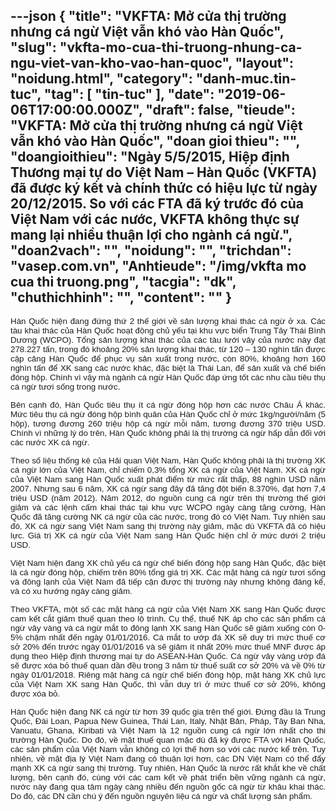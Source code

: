 ---json
{
    "title": "VKFTA: Mở cửa thị trường nhưng cá ngừ Việt vẫn khó vào Hàn Quốc",
    "slug": "vkfta-mo-cua-thi-truong-nhung-ca-ngu-viet-van-kho-vao-han-quoc",
    "layout": "noidung.html",
    "category": "danh-muc.tin-tuc",
    "tag": [
        "tin-tuc"
    ],
    "date": "2019-06-06T17:00:00.000Z",
    "draft": false,
    "tieude": "VKFTA: Mở cửa thị trường nhưng cá ngừ Việt vẫn khó vào Hàn Quốc",
    "doan gioi thieu": "",
    "doangioithieu": "Ngày 5/5/2015, Hiệp định Thương mại tự do Việt Nam – Hàn Quốc (VKFTA) đã được ký kết và chính thức có hiệu lực từ ngày 20/12/2015. So với các FTA đã ký trước đó của Việt Nam với các nước, VKFTA không thực sự mang lại nhiều thuận lợi cho ngành cá ngừ.",
    "doan2vach": "",
    "noidung": "",
    "trichdan": "vasep.com.vn",
    "Anhtieude": "/img/vkfta mo cua thi truong.png",
    "tacgia": "dk",
    "chuthichhinh": "",
    "__content__": ""
}
---
<p style="margin-left:0cm; margin-right:0cm; text-align:justify"><span style="font-size:13px"><span style="color:#1b1b1b"><span style="font-family:Arial"><span style="background-color:#ffffff"><span style="font-size:10pt"><span style="font-family:Arial,sans-serif">H&agrave;n Quốc hiện đang đứng thứ 2 thế giới về sản lượng khai th&aacute;c c&aacute; ngừ ở xa. C&aacute;c t&agrave;u khai th&aacute;c của H&agrave;n Quốc hoạt động chủ yếu tại khu vực biển Trung T&acirc;y Th&aacute;i B&igrave;nh Dương (WCPO). Tổng sản lượng khai th&aacute;c của c&aacute;c t&agrave;u lưới v&acirc;y của nước n&agrave;y đạt 278.227 tấn, trong đ&oacute; khoảng 20% sản lượng khai th&aacute;c, từ 120 &ndash; 130 ngh&igrave;n tấn được cập cảng H&agrave;n Quốc để phục vụ sản xuất trong nước, c&ograve;n 80%, khoảng hơn 160 ngh&igrave;n tấn để XK sang c&aacute;c nước kh&aacute;c, đặc biệt l&agrave; Th&aacute;i Lan, để sản xuất v&agrave; chế biến đ&oacute;ng hộp. Ch&iacute;nh v&igrave; vậy m&agrave; ng&agrave;nh c&aacute; ngừ H&agrave;n Quốc đ&aacute;p ứng tốt c&aacute;c nhu cầu ti&ecirc;u thụ c&aacute; ngừ tươi sống trong nước.</span></span></span></span></span></span></p>

<p style="margin-left:0cm; margin-right:0cm; text-align:justify"><span style="font-size:13px"><span style="color:#1b1b1b"><span style="font-family:Arial"><span style="background-color:#ffffff"><span style="font-size:10pt"><span style="font-family:Arial,sans-serif">B&ecirc;n cạnh đ&oacute;, H&agrave;n Quốc ti&ecirc;u thụ &iacute;t c&aacute; ngừ đ&oacute;ng hộp hơn c&aacute;c nước Ch&acirc;u &Aacute; kh&aacute;c. Mức ti&ecirc;u thụ c&aacute; ngừ đ&oacute;ng hộp b&igrave;nh qu&acirc;n của H&agrave;n Quốc chỉ ở mức 1kg/người/năm (5 hộp), tương đương 260 triệu hộp c&aacute; ngừ mỗi năm, tương đương 370 triệu USD. Ch&iacute;nh v&igrave; những l&yacute; do tr&ecirc;n, H&agrave;n Quốc kh&ocirc;ng phải l&agrave; thị trường c&aacute; ngừ hấp dẫn đối với c&aacute;c nước XK c&aacute; ngừ.</span></span></span></span></span></span></p>

<p style="margin-left:0cm; margin-right:0cm; text-align:justify"><span style="font-size:13px"><span style="color:#1b1b1b"><span style="font-family:Arial"><span style="background-color:#ffffff"><span style="font-size:10pt"><span style="font-family:Arial,sans-serif">Theo số liệu thống k&ecirc; của Hải quan Việt Nam, H&agrave;n Quốc kh&ocirc;ng phải l&agrave; thị trường XK c&aacute; ngừ lớn của Việt Nam, chỉ chiếm 0,3% tổng XK c&aacute; ngừ của Việt Nam. XK c&aacute; ngừ của Việt Nam sang H&agrave;n Quốc xuất ph&aacute;t điểm từ mức rất thấp, 88 ngh&igrave;n USD năm 2007. Nhưng sau 6 năm, XK c&aacute; ngừ sang đ&acirc;y đ&atilde; tăng đột biến 8.370%, đạt hơn 7,4 triệu USD (năm 2012). Năm 2012, do nguồn cung c&aacute; ngừ tr&ecirc;n thị trường thế giới giảm v&agrave; c&aacute;c lệnh cấm khai th&aacute;c tại khu vực WCPO ng&agrave;y c&agrave;ng tăng cường, H&agrave;n Quốc đ&atilde; tăng cường NK c&aacute; ngừ của c&aacute;c nước, trong đ&oacute; c&oacute; Việt Nam. Tuy nhi&ecirc;n sau đ&oacute;, XK c&aacute; ngừ sang Việt Nam sang thị trường n&agrave;y giảm, mặc d&ugrave; VKFTA đ&atilde; c&oacute; hiệu lực. Gi&aacute; trị XK c&aacute; ngừ của Việt Nam sang H&agrave;n Quốc hiện chỉ ở mức dưới 2 triệu USD</span></span><span style="font-size:10pt">.</span></span></span></span></span></p>

<p style="margin-left:0cm; margin-right:0cm; text-align:justify"><span style="font-size:13px"><span style="color:#1b1b1b"><span style="font-family:Arial"><span style="background-color:#ffffff"><span style="font-size:10pt">Việt Nam hiện đang XK chủ yếu c&aacute; ngừ chế biến đ&oacute;ng hộp sang H&agrave;n Quốc, đặc biệt l&agrave; c&aacute; ngừ đ&oacute;ng hộp, chiếm tr&ecirc;n 80% tổng gi&aacute; trị XK. C&aacute;c mặt h&agrave;ng c&aacute; ngừ tươi sống v&agrave; đ&ocirc;ng lạnh của Việt Nam đ&atilde; tiếp cận được thị trường n&agrave;y nhưng kh&ocirc;ng đ&aacute;ng kể, v&agrave; c&oacute; xu hướng ng&agrave;y c&agrave;ng giảm.</span></span></span></span></span></p>

<p style="margin-left:0cm; margin-right:0cm; text-align:justify"><span style="font-size:13px"><span style="color:#1b1b1b"><span style="font-family:Arial"><span style="background-color:#ffffff"><span style="font-size:10pt">Theo VKFTA, một số c&aacute;c mặt h&agrave;ng c&aacute; ngừ của Việt Nam XK sang H&agrave;n Quốc được cam kết cắt giảm thuế quan theo lộ tr&igrave;nh. Cụ thể, thuế NK &aacute;p cho c&aacute;c sản phẩm c&aacute; ngừ v&acirc;y v&agrave;ng v&agrave; c&aacute; ngừ mắt to đ&ocirc;ng lạnh XK sang H&agrave;n Quốc sẽ giảm xuống c&ograve;n 0-5% chậm nhất đến ng&agrave;y 01/01/2016. C&aacute; mắt to ướp đ&aacute; XK sẽ duy tr&igrave; mức thuế cơ sở 20% đến trước ng&agrave;y 01/01/2016 v&agrave; sẽ giảm &iacute;t nhất 20% mức thuế MNF được &aacute;p dụng theo Hiệp định thương mại tự do ASEAN-H&agrave;n Quốc. C&aacute; ngừ v&acirc;y v&agrave;ng ướp đ&aacute; sẽ được x&oacute;a bỏ thuế quan dần đều trong 3 năm từ thuế suất cơ sở 20% v&agrave; về 0% từ ng&agrave;y 01/01/2018. Ri&ecirc;ng mặt h&agrave;ng c&aacute; ngừ chế biến đ&oacute;ng hộp, mặt h&agrave;ng XK chủ lực của Việt Nam XK sang H&agrave;n Quốc, th&igrave; vẫn duy tr&igrave; ở mức thuế cơ sở 20%, kh&ocirc;ng được x&oacute;a bỏ.</span></span></span></span></span></p>

<p style="margin-left:0cm; margin-right:0cm; text-align:justify"><span style="font-size:13px"><span style="color:#1b1b1b"><span style="font-family:Arial"><span style="background-color:#ffffff"><span style="font-size:10pt"><span style="font-family:Arial,sans-serif">H&agrave;n Quốc hiện đang NK c&aacute; ngừ từ hơn 39 quốc gia tr&ecirc;n thế giới. Đứng đầu l&agrave; Trung Quốc, Đ&agrave;i Loan, Papua New Guinea, Th&aacute;i Lan, Italy, Nhật Bản, Ph&aacute;p, T&acirc;y Ban Nha, Vanuatu, Ghana, Kiribati v&agrave; Việt Nam l&agrave; 12 nguồn cung c&aacute; ngừ lớn nhất cho thi trường H&agrave;n Quốc.&nbsp;</span></span><span style="font-size:10pt">Do đ&oacute;, về mặt thuế quan mặc d&ugrave; đ&atilde; k&yacute; được FTA với H&agrave;n Quốc, c&aacute;c sản phẩm của Việt Nam vẫn kh&ocirc;ng c&oacute; lợi thế hơn so với c&aacute;c nước kể tr&ecirc;n. Tuy nhi&ecirc;n, về mặt địa l&yacute; Việt Nam đang c&oacute; thuận lợi hơn, c&aacute;c DN Việt Nam c&oacute; thể đẩy mạnh XK c&aacute; ngừ sang thị trường. Tuy nhi&ecirc;n, H&agrave;n Quốc l&agrave; nước rất khắt khe về chất lượng, b&ecirc;n cạnh đ&oacute;, c&ugrave;ng với c&aacute;c cam kết về ph&aacute;t triển bền vững ng&agrave;nh c&aacute; ngừ, nước n&agrave;y đang qua t&acirc;m ng&agrave;y c&agrave;ng nhiều đến nguồn gốc c&aacute; ngừ từ kh&acirc;u khai th&aacute;c. Do đ&oacute;, c&aacute;c DN cần ch&uacute; &yacute; đến nguồn nguy&ecirc;n liệu c&aacute; ngừ v&agrave; chất lượng sản phẩm.</span></span></span></span></span></p>
